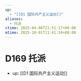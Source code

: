 ```yaml
---
up:
  - "[[D1 国际共产主义运动]]"
aliases:
  - 托派
ctime: 2025-04-06T21:51:17+08:00
mtime: 2025-10-01T11:41:34+08:00
---
```


# D169 托派

- up: [[D1 国际共产主义运动]]
